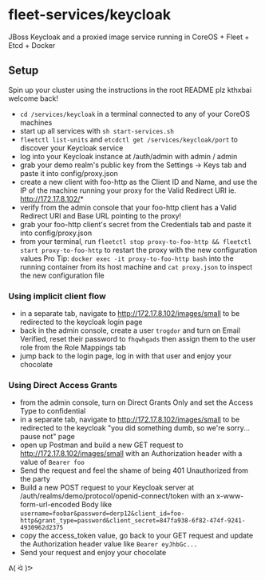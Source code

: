 # fleet-services/keycloak
JBoss Keycloak and a proxied image service running in CoreOS + Fleet + Etcd + Docker

## Setup
Spin up your cluster using the instructions in the root README plz kthxbai welcome back!
* ```cd /services/keycloak``` in a terminal connected to any of your CoreOS machines
* start up all services with ```sh start-services.sh```
* ```fleetctl list-units``` and ```etcdctl get /services/keycloak/port``` to discover your Keycloak service
* log into your Keycloak instance at /auth/admin with admin / admin
* grab your demo realm's public key from the Settings -> Keys tab and paste it into config/proxy.json
* create a new client with foo-http as the Client ID and Name, and use the IP of the machine running your proxy for the Valid Redirect URI ie. http://172.17.8.102/*
* verify from the admin console that your foo-http client has a Valid Redirect URI and Base URL pointing to the proxy!
* grab your foo-http client's secret from the Credentials tab and paste it into config/proxy.json
* from your terminal, run ```fleetctl stop proxy-to-foo-http && fleetctl start proxy-to-foo-http``` to restart the proxy with the new configuration values
  Pro Tip: ```docker exec -it proxy-to-foo-http bash``` into the running container from its host machine and ```cat proxy.json``` to inspect the new configuration file

### Using implicit client flow
* in a separate tab, navigate to http://172.17.8.102/images/small to be redirected to the keycloak login page
* back in the admin console, create a user ```trogdor``` and turn on Email Verified, reset their password to ```fhqwhgads``` then assign them to the user role from the Role Mappings tab
* jump back to the login page, log in with that user and enjoy your chocolate

### Using Direct Access Grants
* from the admin console, turn on Direct Grants Only and set the Access Type to confidential
* in a separate tab, navigate to http://172.17.8.102/images/small to be redirected to the keycloak "you did something dumb, so we're sorry... pause not" page
* open up Postman and build a new GET request to http://172.17.8.102/images/small with an Authorization header with a value of ```Bearer foo```
* Send the request and feel the shame of being 401 Unauthorized from the party
* Build a new POST request to your Keycloak server at /auth/realms/demo/protocol/openid-connect/token with an x-www-form-url-encoded Body like ```username=foobar&password=derp12&client_id=foo-http&grant_type=password&client_secret=847fa938-6f82-474f-9241-4930962d2375```
* copy the access_token value, go back to your GET request and update the Authorization header value like ```Bearer eyJhbGc...```
* Send your request and enjoy your chocolate

ᕕ( ᐛ )ᕗ
